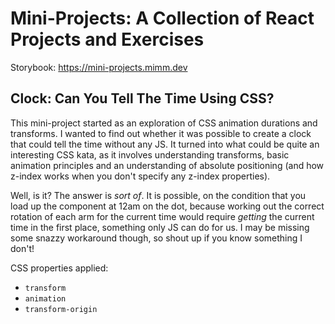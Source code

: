 # Mini-Projects: A Collection of React Projects and Exercises

Storybook: https://mini-projects.mimm.dev

## Clock: Can You Tell The Time Using CSS?

This mini-project started as an exploration of CSS animation durations and transforms. I wanted to find out whether it was possible to create a clock that could tell the time without any JS. It turned into what could be quite an interesting CSS kata, as it involves understanding transforms, basic animation principles and an understanding of absolute positioning (and how z-index works when you don't specify any z-index properties).

Well, is it? The answer is _sort of_. It is possible, on the condition that you load up the component at 12am on the dot, because working out the correct rotation of each arm for the current time would require _getting_ the current time in the first place, something only JS can do for us. I may be missing some snazzy workaround though, so shout up if you know something I don't!

CSS properties applied:

-   `transform`
-   `animation`
-   `transform-origin`
